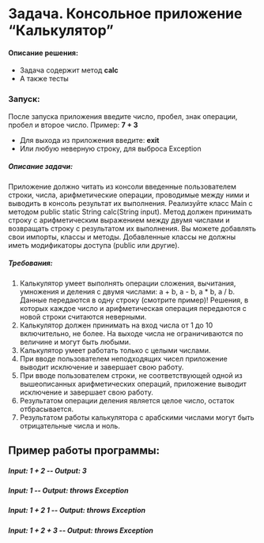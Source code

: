 # Задача. Консольное приложение “Калькулятор”
#### Описание решения:
* Задача содержит метод **calc**
* А также тесты
### Запуск:

После запуска приложения введите число, пробел, знак операции, пробел и второе число. Пример: **7 + 3**
* Для выхода из приложения введите: **exit**
* Или любую неверную строку, для выброса Exception

##### Описание задачи:
Приложение должно читать из консоли введенные пользователем строки, числа, арифметические операции, проводимые между ними и выводить в консоль результат их выполнения.
Реализуйте класс Main с методом public static String calc(String input). Метод должен принимать строку с арифметическим выражением между двумя числами и возвращать строку с результатом их выполнения. Вы можете добавлять свои импорты, классы и методы.
Добавленные классы не должны иметь модификаторы доступа (public или другие).

##### Требования:
1. Калькулятор умеет выполнять операции сложения, вычитания, умножения и деления с двумя числами: a + b, a - b, a * b, a / b. Данные передаются в одну строку (смотрите пример)! Решения, в которых каждое число и арифметическая операция передаются с новой строки считаются неверными.
2. Калькулятор должен принимать на вход числа от 1 до 10 включительно, не более. На выходе числа не ограничиваются по величине и могут быть любыми.
3. Калькулятор умеет работать только с целыми числами.
4. При вводе пользователем неподходящих чисел приложение выводит исключение и завершает свою работу.
5. При вводе пользователем строки, не соответствующей одной из вышеописанных арифметических операций, приложение выводит исключение и завершает свою работу.
6. Результатом операции деления является целое число, остаток отбрасывается.
7. Результатом работы калькулятора с арабскими числами могут быть отрицательные числа и ноль.


## Пример работы программы:
##### Input: 1 + 2 -- Output: 3


##### Input: 1 -- Output: throws Exception 
##### Input: 1 + 2 1 -- Output: throws Exception
##### Input: 1 + 2 + 3 -- Output: throws Exception 


